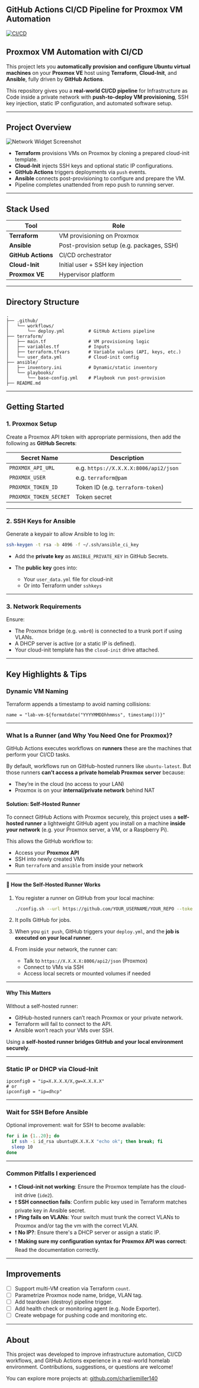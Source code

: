 ## GitHub Actions CI/CD Pipeline for Proxmox VM Automation

[![CI/CD](https://github.com/charliemiller140/proxmox-ci-pipeline-public/actions/workflows/deploy.yml/badge.svg)](https://github.com/charliemiller140/proxmox-pipeline-lab/actions)

## Proxmox VM Automation with CI/CD

This project lets you **automatically provision and configure Ubuntu virtual machines** on your **Proxmox VE** host using **Terraform**, **Cloud-Init**, and **Ansible**, fully driven by **GitHub Actions**.

This repository gives you a **real-world CI/CD pipeline** for Infrastructure as Code inside a private network with **push-to-deploy VM provisioning**, SSH key injection, static IP configuration, and automated software setup.

---

## Project Overview

![Network Widget Screenshot](./images/455287217-36f5aad3-9a61-4cc5-884b-f18850ffcb01.png)

- **Terraform** provisions VMs on Proxmox by cloning a prepared cloud-init template.
- **Cloud-Init** injects SSH keys and optional static IP configurations.
- **GitHub Actions** triggers deployments via `push` events.
- **Ansible** connects post-provisioning to configure and prepare the VM.
- Pipeline completes unattended from repo push to running server.

---

## Stack Used

| Tool             | Role                                     |
|------------------|------------------------------------------|
| **Terraform**    | VM provisioning on Proxmox               |
| **Ansible**      | Post-provision setup (e.g. packages, SSH)|
| **GitHub Actions** | CI/CD orchestrator                     |
| **Cloud-Init**   | Initial user + SSH key injection         |
| **Proxmox VE**   | Hypervisor platform                      |

---

## Directory Structure

```text
.
├── .github/
│   └── workflows/
│       └── deploy.yml         # GitHub Actions pipeline
├── terraform/
│   ├── main.tf                # VM provisioning logic
│   ├── variables.tf           # Inputs
│   ├── terraform.tfvars       # Variable values (API, keys, etc.)
│   └── user_data.yml          # Cloud-init config
├── ansible/
│   ├── inventory.ini          # Dynamic/static inventory
│   └── playbooks/
│       └── base-config.yml    # Playbook run post-provision
├── README.md
````

---

## Getting Started

### 1. Proxmox Setup

Create a Proxmox API token with appropriate permissions, then add the following as **GitHub Secrets**:

| Secret Name            | Description                                 |
| ---------------------- | ------------------------------------------- |
| `PROXMOX_API_URL`      | e.g. `https://X.X.X.X:8006/api2/json` |
| `PROXMOX_USER`         | e.g. `terraform@pam`                        |
| `PROXMOX_TOKEN_ID`     | Token ID (e.g. `terraform-token`)           |
| `PROXMOX_TOKEN_SECRET` | Token secret                                |

---

### 2. SSH Keys for Ansible

Generate a keypair to allow Ansible to log in:

```bash
ssh-keygen -t rsa -b 4096 -f ~/.ssh/ansible_ci_key
```

* Add the **private key** as `ANSIBLE_PRIVATE_KEY` in GitHub Secrets.
* The **public key** goes into:

  * Your `user_data.yml` file for cloud-init
  * Or into Terraform under `sshkeys`

---

### 3. Network Requirements

Ensure:

* The Proxmox bridge (e.g. `vmbr0`) is connected to a trunk port if using VLANs.
* A DHCP server is active (or a static IP is defined).
* Your cloud-init template has the `cloud-init` drive attached.

---

## Key Highlights & Tips

### Dynamic VM Naming

Terraform appends a timestamp to avoid naming collisions:

```hcl
name = "lab-vm-${formatdate("YYYYMMDDhhmmss", timestamp())}"
```

---

### What Is a Runner (and Why You Need One for Proxmox)?

GitHub Actions executes workflows on **runners** these are the machines that perform your CI/CD tasks.

By default, workflows run on GitHub-hosted runners like `ubuntu-latest`. But those runners **can’t access a private homelab Proxmox server** because:

* They’re in the cloud (no access to your LAN)
* Proxmox is on your **internal/private network** behind NAT

#### Solution: Self-Hosted Runner

To connect GitHub Actions with Proxmox securely, this project uses a **self-hosted runner** a lightweight GitHub agent you install on a machine **inside your network** (e.g. your Proxmox server, a VM, or a Raspberry Pi).

This allows the GitHub workflow to:

* Access your **Proxmox API**
* SSH into newly created VMs
* Run `terraform` and `ansible` from inside your network

---

#### 🔧 How the Self-Hosted Runner Works

1. You register a runner on GitHub from your local machine:

   ```bash
   ./config.sh --url https://github.com/YOUR_USERNAME/YOUR_REPO --token ABC123
   ```

2. It polls GitHub for jobs.

3. When you `git push`, GitHub triggers your `deploy.yml`, and the **job is executed on your local runner**.

4. From inside your network, the runner can:

   * Talk to `https://X.X.X.X:8006/api2/json` (Proxmox)
   * Connect to VMs via SSH
   * Access local secrets or mounted volumes if needed

---

#### Why This Matters

Without a self-hosted runner:

* GitHub-hosted runners can’t reach Proxmox or your private network.
* Terraform will fail to connect to the API.
* Ansible won’t reach your VMs over SSH.

Using a **self-hosted runner bridges GitHub and your local environment securely**.

---

### Static IP or DHCP via Cloud-Init

```hcl
ipconfig0 = "ip=X.X.X.X/X,gw=X.X.X.X"
# or
ipconfig0 = "ip=dhcp"
```

---

### Wait for SSH Before Ansible

Optional improvement: wait for SSH to become available:

```bash
for i in {1..20}; do
  if ssh -i id_rsa ubuntu@X.X.X.X "echo ok"; then break; fi
  sleep 10
done
```

---

### Common Pitfalls I experienced 

* ❗ **Cloud-init not working**: Ensure the Proxmox template has the cloud-init drive (`ide2`).
* ❗ **SSH connection fails**: Confirm public key used in Terraform matches private key in Ansible secret.
* ❗ **Ping fails on VLANs**: Your switch must trunk the correct VLANs to Proxmox and/or tag the vm with the correct VLAN.
* ❗ **No IP?**: Ensure there's a DHCP server or assign a static IP.
* ❗ **Making sure my configuration syntax for Proxmox API was correct**: Read the documentation correctly.

---

## Improvements

* [ ] Support multi-VM creation via Terraform `count`.
* [ ] Parametrize Proxmox node name, bridge, VLAN tag.
* [ ] Add teardown (destroy) pipeline trigger.
* [ ] Add health check or monitoring agent (e.g. Node Exporter).
* [ ] Create webpage for pushing code and monitoring etc.

---

## About

This project was developed to improve infrastructure automation, CI/CD workflows, and GitHub Actions experience in a real-world homelab environment. Contributions, suggestions, or questions are welcome!

You can explore more projects at: [github.com/charliemiller140](https://github.com/charliemiller140)
